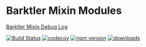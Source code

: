 # Barktler Mixin Modules

[Barktler Mixin Debug Log](https://github.com/Barktler/Mixin-Debug-Log)

[![Build Status](https://travis-ci.com/Barktler/Mixin-Debug-Log.svg?branch=master)](https://travis-ci.com/Barktler/Mixin-Debug-Log)
[![codecov](https://codecov.io/gh/Barktler/Mixin-Debug-Log/branch/master/graph/badge.svg)](https://codecov.io/gh/Barktler/Mixin-Debug-Log)
[![npm version](https://badge.fury.io/js/%40barktler%2Fmixin-debug-log.svg)](https://badge.fury.io/js/%40barktler%2Fmixin-debug-log)
[![downloads](https://img.shields.io/npm/dm/@barktler/mixin-debug-log.svg)](https://www.npmjs.com/package/@barktler/mixin-debug-log)
